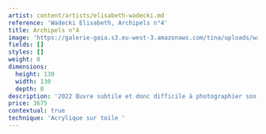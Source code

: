 ```yaml
---
artist: content/artists/elisabeth-wadecki.md
reference: 'Wadecki Elisabeth, Archipels n°4'
title: Archipels n°4
image: 'https://galerie-gaia.s3.eu-west-3.amazonaws.com/tina/uploads/wadecki-elisabeth/Galerie.Gaia.Wadecki.Archipel n4.JPG'
fields: []
styles: []
weight: 0
dimensions:
  height: 130
  width: 130
  depth: 0
description: '2022 Œuvre subtile et donc difficile à photographier son rendu est superbe , nous vous conseillons de passer à la galerie '
price: 3675
contextual: true
technique: 'Acrylique sur toile '
---
```


